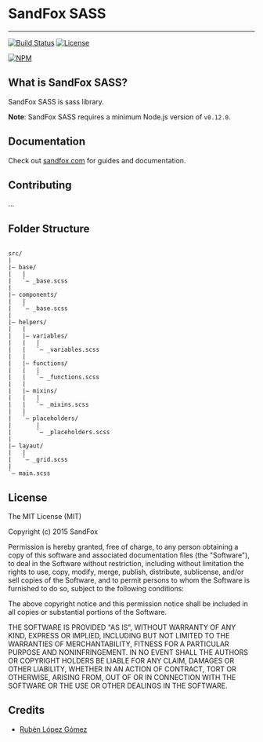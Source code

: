 # SandFox SASS

---------------------------------------

[![Build Status][travis-image]][travis-url]
[![License][license-image]][license-url]

[![NPM][npm-image]][npm-url]

## What is SandFox SASS?

SandFox SASS is sass library.

**Note**: SandFox SASS requires a minimum Node.js version of `v0.12.0`.

## Documentation

Check out [sandfox.com](http://sass.sandfox.com/docs) for guides and documentation.

## Contributing

...


## Folder Structure

```text

src/ 
| 
|– base/ 
|   |
|   `– _base.scss
| 
|– components/
|   |
|   `– _base.scss
|
|– helpers/
|   |
|   |– variables/
|   |   |
|   |   `– _variables.scss
|   |
|   |– functions/
|   |   |
|   |   `– _functions.scss
|   |
|   |– mixins/
|   |   |
|   |   `– _mixins.scss
|   |
|   `– placeholders/
|       |
|       `– _placeholders.scss
| 
|– layaut/
|   |
|   `– _grid.scss
| 
`– main.scss

```

## License

The MIT License (MIT)

Copyright (c) 2015 SandFox

Permission is hereby granted, free of charge, to any person obtaining a copy of this software and associated documentation files (the "Software"), to deal in the Software without restriction, including without limitation the rights to use, copy, modify, merge, publish, distribute, sublicense, and/or sell copies of the Software, and to permit persons to whom the Software is furnished to do so, subject to the following conditions:

The above copyright notice and this permission notice shall be included in all copies or substantial portions of the Software.

THE SOFTWARE IS PROVIDED "AS IS", WITHOUT WARRANTY OF ANY KIND, EXPRESS OR IMPLIED, INCLUDING BUT NOT LIMITED TO THE WARRANTIES OF MERCHANTABILITY, FITNESS FOR A PARTICULAR PURPOSE AND NONINFRINGEMENT. IN NO EVENT SHALL THE AUTHORS OR COPYRIGHT HOLDERS BE LIABLE FOR ANY CLAIM, DAMAGES OR OTHER LIABILITY, WHETHER IN AN ACTION OF CONTRACT, TORT OR OTHERWISE, ARISING FROM, OUT OF OR IN CONNECTION WITH THE SOFTWARE OR THE USE OR OTHER DEALINGS IN THE SOFTWARE.

## Credits

* [Rubén López Gómez](https://twitter.com/Rubeniskov)

[site-url]: http://sass.sandfox.com

[npm-url]: https://www.npmjs.com/package/sandfox-sass
[npm-image]: https://nodei.co/npm/sandfox-sass.png?downloads=true

[travis-url]: https://travis-ci.org/foxnet-es/sandfox-sass?branch=master
[travis-image]: https://travis-ci.org/foxnet-es/sandfox-sass.svg?style=flat-square

[license-image]: http://img.shields.io/npm/l/sassdoc.svg?style=flat-square
[license-url]: LICENSE.md
